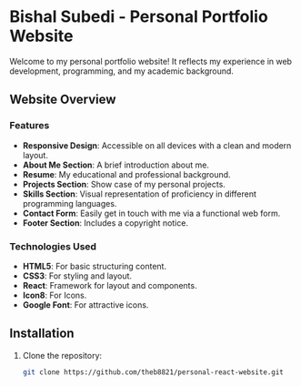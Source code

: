 # Bishal Subedi - Personal Portfolio Website

Welcome to my personal portfolio website! It reflects my experience in web development, programming, and my academic background.

## Website Overview

### Features

-   **Responsive Design**: Accessible on all devices with a clean and modern layout.
-   **About Me Section**: A brief introduction about me.
-   **Resume**: My educational and professional background.
-   **Projects Section**: Show case of my personal projects.
-   **Skills Section**: Visual representation of proficiency in different programming languages.
-   **Contact Form**: Easily get in touch with me via a functional web form.
-   **Footer Section**: Includes a copyright notice.

### Technologies Used

-   **HTML5**: For basic structuring content.
-   **CSS3**: For styling and layout.
-   **React**: Framework for layout and components.
-   **Icon8**: For Icons.
-   **Google Font**: For attractive icons.

## Installation

1. Clone the repository:
    ```bash
    git clone https://github.com/theb8821/personal-react-website.git
    ```
